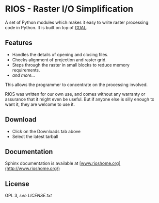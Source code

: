 # RIOS - Raster I/O Simplification
A set of Python modules which makes it easy to write raster processing code in Python. It is built on top of [GDAL](http://www.gdal.org).

## Features
- Handles the details of opening and closing files.
- Checks alignment of projection and raster grid.
- Steps through the raster in small blocks to reduce memory requirements.
- *and more...*

This allows the programmer to concentrate on the processing involved.

RIOS was written for our own use, and comes without any warranty or assurance 
that it might even be useful. But if anyone else is silly enough to want it, they are 
welcome to use it. 

## Download
- Click on the Downloads tab above
- Select the latest tarball

## Documentation
Sphinx documentation is available at [www.rioshome.org](http://www.rioshome.org/)

## License
GPL 3, *see LICENSE.txt* 
